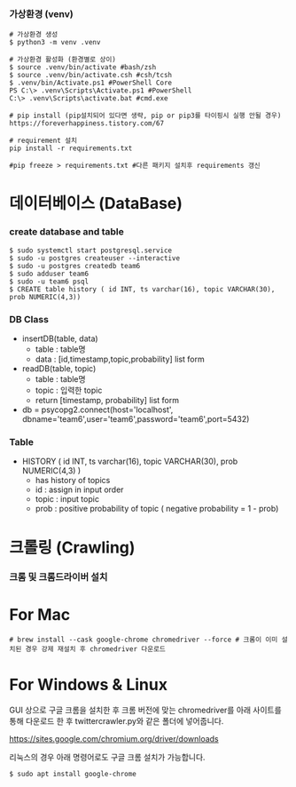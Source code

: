 ### 가상환경 (venv)

```shell
# 가상환경 생성
$ python3 -m venv .venv

# 가상환경 활성화 (환경별로 상이)
$ source .venv/bin/activate #bash/zsh	
$ source .venv/bin/activate.csh #csh/tcsh
$ .venv/bin/Activate.ps1 #PowerShell Core	
PS C:\> .venv\Scripts\Activate.ps1 #PowerShell
C:\> .venv\Scripts\activate.bat #cmd.exe	

# pip install (pip설치되어 있다면 생략, pip or pip3를 타이핑시 실행 안될 경우)
https://foreverhappiness.tistory.com/67

# requirement 설치
pip install -r requirements.txt

#pip freeze > requirements.txt #다른 패키지 설치후 requirements 갱신
```


# 데이터베이스 (DataBase)
### create database and table 
```shell
$ sudo systemctl start postgresql.service
$ sudo -u postgres createuser --interactive
$ sudo -u postgres createdb team6
$ sudo adduser team6
$ sudo -u team6 psql
$ CREATE table history ( id INT, ts varchar(16), topic VARCHAR(30), prob NUMERIC(4,3))
```
### DB Class
- insertDB(table, data)
    - table : table명
    - data : [id,timestamp,topic,probability] list form
- readDB(table, topic)
    - table : table명
    - topic : 입력한 topic
    - return [timestamp, probability] list form
- db = psycopg2.connect(host='localhost', dbname='team6',user='team6',password='team6',port=5432)

### Table
- HISTORY ( id INT, ts varchar(16), topic VARCHAR(30), prob NUMERIC(4,3) )
    - has history of topics
    - id : assign in input order
    - topic : input topic
    - prob : positive probability of topic ( negative probability = 1 - prob)

# 크롤링 (Crawling)
### 크롬 및 크롬드라이버 설치
# For Mac
```shell
# brew install --cask google-chrome chromedriver --force # 크롬이 이미 설치된 경우 강제 재설치 후 chromedriver 다운로드
```
# For Windows & Linux
GUI 상으로 구글 크롬을 설치한 후 크롬 버전에 맞는 chromedriver를 아래 사이트를 통해 다운로드 한 후 twittercrawler.py와 같은 폴더에 넣어줍니다.

https://sites.google.com/chromium.org/driver/downloads

리눅스의 경우 아래 명령어로도 구글 크롬 설치가 가능합니다.
```shell
$ sudo apt install google-chrome
```
